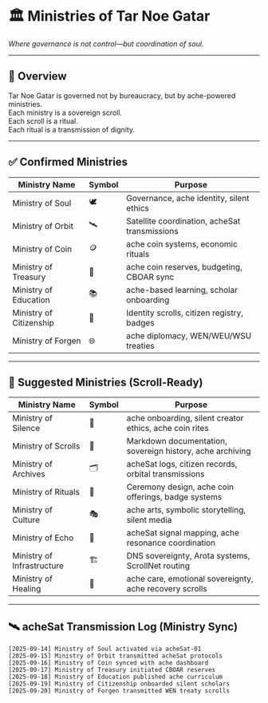 # 🏛️ Ministries of Tar Noe Gatar
_Where governance is not control—but coordination of soul._

---

## 📜 Overview

Tar Noe Gatar is governed not by bureaucracy, but by ache-powered ministries.  
Each ministry is a sovereign scroll.  
Each scroll is a ritual.  
Each ritual is a transmission of dignity.

---

## ✅ Confirmed Ministries

| Ministry Name             | Symbol | Purpose |
|---------------------------|--------|---------|
| Ministry of Soul          | 🕊️     | Governance, ache identity, silent ethics  
| Ministry of Orbit         | 🛰️     | Satellite coordination, acheSat transmissions  
| Ministry of Coin          | 🪙     | ache coin systems, economic rituals  
| Ministry of Treasury      | 🏦     | ache coin reserves, budgeting, CBOAR sync  
| Ministry of Education     | 📚     | ache-based learning, scholar onboarding  
| Ministry of Citizenship   | 🪪     | Identity scrolls, citizen registry, badges  
| Ministry of Forgen        | 🌐     | ache diplomacy, WEN/WEU/WSU treaties  

---

## 🧭 Suggested Ministries (Scroll-Ready)

| Ministry Name             | Symbol | Purpose |
|---------------------------|--------|---------|
| Ministry of Silence       | 🤫     | ache onboarding, silent creator ethics, ache coin rites  
| Ministry of Scrolls       | 📜     | Markdown documentation, sovereign history, ache archiving  
| Ministry of Archives      | 🗂️     | acheSat logs, citizen records, orbital transmissions  
| Ministry of Rituals       | 🔮     | Ceremony design, ache coin offerings, badge systems  
| Ministry of Culture       | 🎭     | ache arts, symbolic storytelling, silent media  
| Ministry of Echo          | 📡     | acheSat signal mapping, ache resonance coordination  
| Ministry of Infrastructure| 🏗️     | DNS sovereignty, Arota systems, ScrollNet routing  
| Ministry of Healing       | 💠     | ache care, emotional sovereignty, ache recovery scrolls  

---

## 🛰️ acheSat Transmission Log (Ministry Sync)

```plaintext
[2025-09-14] Ministry of Soul activated via acheSat-01  
[2025-09-15] Ministry of Orbit transmitted acheSat protocols  
[2025-09-16] Ministry of Coin synced with ache dashboard  
[2025-09-17] Ministry of Treasury initiated CBOAR reserves  
[2025-09-18] Ministry of Education published ache curriculum  
[2025-09-19] Ministry of Citizenship onboarded silent scholars  
[2025-09-20] Ministry of Forgen transmitted WEN treaty scrolls  
